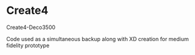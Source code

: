 # Create4
Create4-Deco3500

Code used as a simultaneous backup along with XD creation for medium fidelity prototype 
